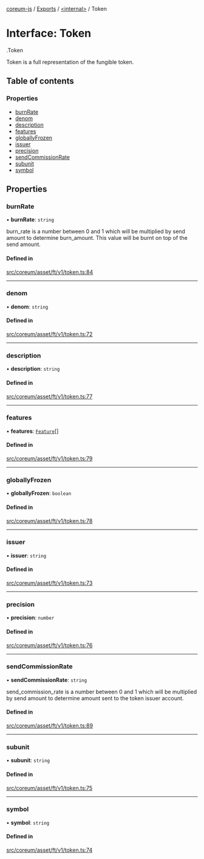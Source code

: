[coreum-js](../README.md) / [Exports](../modules.md) / [<internal\>](../modules/internal_.md) / Token

# Interface: Token

[<internal>](../modules/internal_.md).Token

Token is a full representation of the fungible token.

## Table of contents

### Properties

- [burnRate](internal_.Token.md#burnrate)
- [denom](internal_.Token.md#denom)
- [description](internal_.Token.md#description)
- [features](internal_.Token.md#features)
- [globallyFrozen](internal_.Token.md#globallyfrozen)
- [issuer](internal_.Token.md#issuer)
- [precision](internal_.Token.md#precision)
- [sendCommissionRate](internal_.Token.md#sendcommissionrate)
- [subunit](internal_.Token.md#subunit)
- [symbol](internal_.Token.md#symbol)

## Properties

### burnRate

• **burnRate**: `string`

burn_rate is a number between 0 and 1 which will be multiplied by send amount to determine
burn_amount. This value will be burnt on top of the send amount.

#### Defined in

[src/coreum/asset/ft/v1/token.ts:84](https://github.com/CooperFoundation/coreum-js/blob/b574423/src/coreum/asset/ft/v1/token.ts#L84)

___

### denom

• **denom**: `string`

#### Defined in

[src/coreum/asset/ft/v1/token.ts:72](https://github.com/CooperFoundation/coreum-js/blob/b574423/src/coreum/asset/ft/v1/token.ts#L72)

___

### description

• **description**: `string`

#### Defined in

[src/coreum/asset/ft/v1/token.ts:77](https://github.com/CooperFoundation/coreum-js/blob/b574423/src/coreum/asset/ft/v1/token.ts#L77)

___

### features

• **features**: [`Feature`](../enums/internal_.Feature.md)[]

#### Defined in

[src/coreum/asset/ft/v1/token.ts:79](https://github.com/CooperFoundation/coreum-js/blob/b574423/src/coreum/asset/ft/v1/token.ts#L79)

___

### globallyFrozen

• **globallyFrozen**: `boolean`

#### Defined in

[src/coreum/asset/ft/v1/token.ts:78](https://github.com/CooperFoundation/coreum-js/blob/b574423/src/coreum/asset/ft/v1/token.ts#L78)

___

### issuer

• **issuer**: `string`

#### Defined in

[src/coreum/asset/ft/v1/token.ts:73](https://github.com/CooperFoundation/coreum-js/blob/b574423/src/coreum/asset/ft/v1/token.ts#L73)

___

### precision

• **precision**: `number`

#### Defined in

[src/coreum/asset/ft/v1/token.ts:76](https://github.com/CooperFoundation/coreum-js/blob/b574423/src/coreum/asset/ft/v1/token.ts#L76)

___

### sendCommissionRate

• **sendCommissionRate**: `string`

send_commission_rate is a number between 0 and 1 which will be multiplied by send amount to determine
amount sent to the token issuer account.

#### Defined in

[src/coreum/asset/ft/v1/token.ts:89](https://github.com/CooperFoundation/coreum-js/blob/b574423/src/coreum/asset/ft/v1/token.ts#L89)

___

### subunit

• **subunit**: `string`

#### Defined in

[src/coreum/asset/ft/v1/token.ts:75](https://github.com/CooperFoundation/coreum-js/blob/b574423/src/coreum/asset/ft/v1/token.ts#L75)

___

### symbol

• **symbol**: `string`

#### Defined in

[src/coreum/asset/ft/v1/token.ts:74](https://github.com/CooperFoundation/coreum-js/blob/b574423/src/coreum/asset/ft/v1/token.ts#L74)
